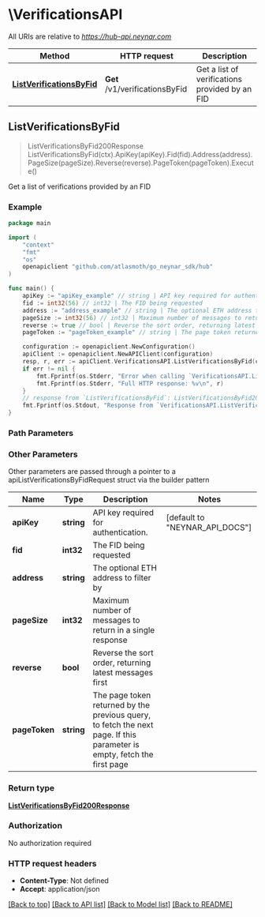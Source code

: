 # \VerificationsAPI

All URIs are relative to *https://hub-api.neynar.com*

| Method                                                                   | HTTP request                   | Description                                    |
| ------------------------------------------------------------------------ | ------------------------------ | ---------------------------------------------- |
| [**ListVerificationsByFid**](VerificationsAPI.md#ListVerificationsByFid) | **Get** /v1/verificationsByFid | Get a list of verifications provided by an FID |

## ListVerificationsByFid

> ListVerificationsByFid200Response ListVerificationsByFid(ctx).ApiKey(apiKey).Fid(fid).Address(address).PageSize(pageSize).Reverse(reverse).PageToken(pageToken).Execute()

Get a list of verifications provided by an FID

### Example

```go
package main

import (
	"context"
	"fmt"
	"os"
	openapiclient "github.com/atlasmoth/go_neynar_sdk/hub"
)

func main() {
	apiKey := "apiKey_example" // string | API key required for authentication. (default to "NEYNAR_API_DOCS")
	fid := int32(56) // int32 | The FID being requested
	address := "address_example" // string | The optional ETH address to filter by (optional)
	pageSize := int32(56) // int32 | Maximum number of messages to return in a single response (optional)
	reverse := true // bool | Reverse the sort order, returning latest messages first (optional)
	pageToken := "pageToken_example" // string | The page token returned by the previous query, to fetch the next page. If this parameter is empty, fetch the first page (optional)

	configuration := openapiclient.NewConfiguration()
	apiClient := openapiclient.NewAPIClient(configuration)
	resp, r, err := apiClient.VerificationsAPI.ListVerificationsByFid(context.Background()).ApiKey(apiKey).Fid(fid).Address(address).PageSize(pageSize).Reverse(reverse).PageToken(pageToken).Execute()
	if err != nil {
		fmt.Fprintf(os.Stderr, "Error when calling `VerificationsAPI.ListVerificationsByFid``: %v\n", err)
		fmt.Fprintf(os.Stderr, "Full HTTP response: %v\n", r)
	}
	// response from `ListVerificationsByFid`: ListVerificationsByFid200Response
	fmt.Fprintf(os.Stdout, "Response from `VerificationsAPI.ListVerificationsByFid`: %v\n", resp)
}
```

### Path Parameters

### Other Parameters

Other parameters are passed through a pointer to a apiListVerificationsByFidRequest struct via the builder pattern

| Name          | Type       | Description                                                                                                             | Notes                                    |
| ------------- | ---------- | ----------------------------------------------------------------------------------------------------------------------- | ---------------------------------------- |
| **apiKey**    | **string** | API key required for authentication.                                                                                    | [default to &quot;NEYNAR_API_DOCS&quot;] |
| **fid**       | **int32**  | The FID being requested                                                                                                 |
| **address**   | **string** | The optional ETH address to filter by                                                                                   |
| **pageSize**  | **int32**  | Maximum number of messages to return in a single response                                                               |
| **reverse**   | **bool**   | Reverse the sort order, returning latest messages first                                                                 |
| **pageToken** | **string** | The page token returned by the previous query, to fetch the next page. If this parameter is empty, fetch the first page |

### Return type

[**ListVerificationsByFid200Response**](ListVerificationsByFid200Response.md)

### Authorization

No authorization required

### HTTP request headers

- **Content-Type**: Not defined
- **Accept**: application/json

[[Back to top]](#) [[Back to API list]](../README.md#documentation-for-api-endpoints)
[[Back to Model list]](../README.md#documentation-for-models)
[[Back to README]](../README.md)
